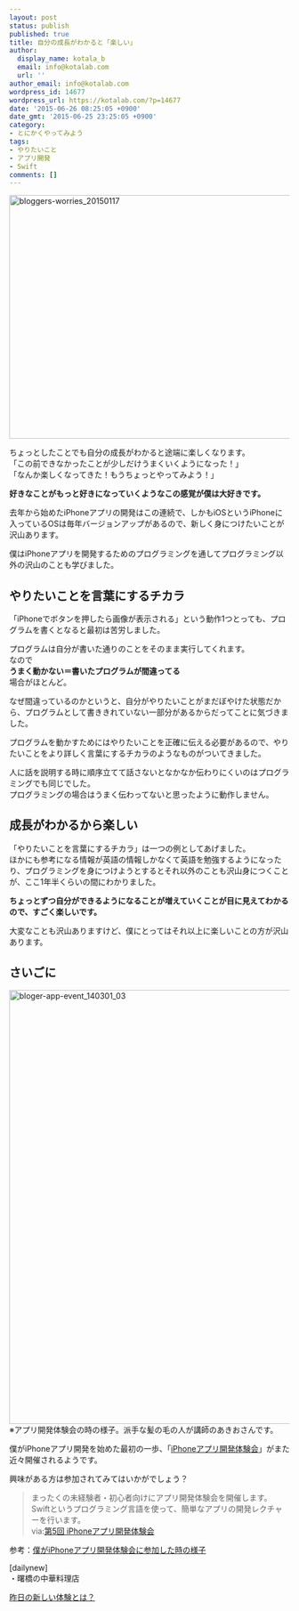 ```yaml
---
layout: post
status: publish
published: true
title: 自分の成長がわかると「楽しい」
author:
  display_name: kotala_b
  email: info@kotalab.com
  url: ''
author_email: info@kotalab.com
wordpress_id: 14677
wordpress_url: https://kotalab.com/?p=14677
date: '2015-06-26 08:25:05 +0900'
date_gmt: '2015-06-25 23:25:05 +0900'
category:
- とにかくやってみよう
tags:
- やりたいこと
- アプリ開発
- Swift
comments: []
---
```

<p><img src="https://kotalab.com/wp-content/uploads/2015/01/bloggers-worries_20150117-780x438.jpg" alt="bloggers-worries_20150117" width="780" height="438" class="aligncenter size-large wp-image-13846" /></p>
<p>ちょっとしたことでも自分の成長がわかると途端に楽しくなります。<br />
「この前できなかったことが少しだけうまくいくようになった！」<br />
「なんか楽しくなってきた！もうちょっとやってみよう！」</p>
<p><strong>好きなことがもっと好きになっていくようなこの感覚が僕は大好きです。</strong></p>
<p>去年から始めたiPhoneアプリの開発はこの連続で、しかもiOSというiPhoneに入っているOSは毎年バージョンアップがあるので、新しく身につけたいことが沢山あります。</p>
<p>僕はiPhoneアプリを開発するためのプログラミングを通してプログラミング以外の沢山のことも学びました。</p>
<p><!--more--></p>
<h2>やりたいことを言葉にするチカラ</h2>
<p>「iPhoneでボタンを押したら画像が表示される」という動作1つとっても、プログラムを書くとなると最初は苦労しました。</p>
<p>プログラムは自分が書いた通りのことをそのまま実行してくれます。<br />
なので<br />
<strong>うまく動かない＝書いたプログラムが間違ってる</strong><br />
場合がほとんど。</p>
<p>なぜ間違っているのかというと、自分がやりたいことがまだぼやけた状態だから、プログラムとして書ききれていない一部分があるからだってことに気づきました。</p>
<p>プログラムを動かすためにはやりたいことを正確に伝える必要があるので、やりたいことをより詳しく言葉にするチカラのようなものがついてきました。</p>
<p>人に話を説明する時に順序立てて話さないとなかなか伝わりにくいのはプログラミングでも同じでした。<br />
プログラミングの場合はうまく伝わってないと思ったように動作しません。</p>
<h2>成長がわかるから楽しい</h2>
<p>「やりたいことを言葉にするチカラ」は一つの例としてあげました。<br />
ほかにも参考になる情報が英語の情報しかなくて英語を勉強するようになったり、プログラミングを身につけようとするとそれ以外のことも沢山身につくことが、ここ1年半くらいの間にわかりました。</p>
<p><strong>ちょっとずつ自分ができるようになることが増えていくことが目に見えてわかるので、すごく楽しいです。</strong></p>
<p>大変なことも沢山ありますけど、僕にとってはそれ以上に楽しいことの方が沢山あります。</p>
<h2>さいごに</h2>
<p><img src="https://kotalab.com/wp-content/uploads/bloger-app-event_140301_03.jpg" alt="bloger-app-event_140301_03" width="780" class="aligncenter size-large wp-image-11033" /><br />
<span style="font-size:14px;">※アプリ開発体験会の時の様子。派手な髪の毛の人が講師のあきおさんです。</span></p>
<p>僕がiPhoneアプリ開発を始めた最初の一歩、「<a href="http://peatix.com/event/98924/" target="_blank">iPhoneアプリ開発体験会</a>」がまた近々開催されるようです。</p>
<p>興味がある方は参加されてみてはいかがでしょう？</p>
<blockquote><p>まったくの未経験者・初心者向けにアプリ開発体験会を開催します。<br />
Swiftというプログラミング言語を使って、簡単なアプリの開発レクチャーを行います。<br />
via:<a href="http://peatix.com/event/98924/" target="_blank">第5回 iPhoneアプリ開発体験会</a></p>
</blockquote>
<p>参考：<a href="https://kotalab.com/bloger-app-event">僕がiPhoneアプリ開発体験会に参加した時の様子</a></p>
<p>[dailynew]<br />
・曙橋の中華料理店</p>
<p><a href="https://kotalab.com/lets-start-1day1new" title="昨日の新しい体験とは？">昨日の新しい体験とは？</a></p>
<div class="clear"></div>
